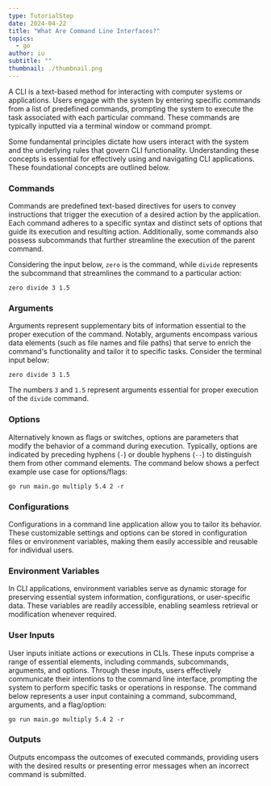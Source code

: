 ```yaml
---
type: TutorialStep
date: 2024-04-22
title: "What Are Command Line Interfaces?"
topics:
  - go
author: iu
subtitle: ""
thumbnail: ./thumbnail.png
---
```


A CLI is a text-based method for interacting with computer systems or applications. Users engage with the system by entering specific commands from a list of predefined commands, prompting the system to execute the task associated with each particular command. These commands are typically inputted via a terminal window or command prompt.

Some fundamental principles dictate how users interact with the system and the underlying rules that govern CLI functionality. Understanding these concepts is essential for effectively using and navigating CLI applications. These foundational concepts are outlined below.

### Commands

Commands are predefined text-based directives for users to convey instructions that trigger the execution of a desired action by the application. Each command adheres to a specific syntax and distinct sets of options that guide its execution and resulting action. Additionally, some commands also possess subcommands that further streamline the execution of the parent command.

Considering the input below, `zero` is the command, while `divide` represents the subcommand that streamlines the command to a particular action:

```
zero divide 3 1.5
```

### Arguments

Arguments represent supplementary bits of information essential to the proper execution of the command. Notably, arguments encompass various data elements (such as file names and file paths) that serve to enrich the command's functionality and tailor it to specific tasks. Consider the terminal input below:

```
zero divide 3 1.5
```

The numbers `3` and `1.5` represent arguments essential for proper execution of the `divide` command.

### Options

Alternatively known as flags or switches, options are parameters that modify the behavior of a command during execution. Typically, options are indicated by preceding hyphens (`-`) or double hyphens (`--`) to distinguish them from other command elements. The command below shows a perfect example use case for options/flags:

```
go run main.go multiply 5.4 2 -r
```

### Configurations

Configurations in a command line application allow you to tailor its behavior. These customizable settings and options can be stored in configuration files or environment variables, making them easily accessible and reusable for individual users.

### Environment Variables

In CLI applications, environment variables serve as dynamic storage for preserving essential system information, configurations, or user-specific data. These variables are readily accessible, enabling seamless retrieval or modification whenever required.

### User Inputs

User inputs initiate actions or executions in CLIs. These inputs comprise a range of essential elements, including commands, subcommands, arguments, and options. Through these inputs, users effectively communicate their intentions to the command line interface, prompting the system to perform specific tasks or operations in response. The command below represents a user input containing a command, subcommand, arguments, and a flag/option:

```
go run main.go multiply 5.4 2 -r
```

### Outputs

Outputs encompass the outcomes of executed commands, providing users with the desired results or presenting error messages when an incorrect command is submitted.
